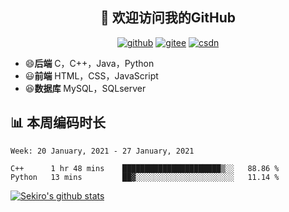 <h2 align="center">👋 欢迎访问我的GitHub</h2>
<p align="center">
  <a href="https://666wxy666.github.io/"><img src="https://img.shields.io/badge/GitHub-24292e" alt="github"></a>
  <a href="https://gitee.com/wxy_666"><img src="https://img.shields.io/badge/Gitee-fe7300" alt="gitee"></a>
  <a href="https://blog.csdn.net/WXY_666"><img src="https://img.shields.io/badge/CSDN-cf000e" alt="csdn"></a>
</p>

- 😄**后端** C，C++，Java，Python
- 😃**前端** HTML，CSS，JavaScript
- 😆**数据库** MySQL，SQLserver

## 📊 本周编码时长

<!--START_SECTION:waka-->
```text
Week: 20 January, 2021 - 27 January, 2021

C++      1 hr 48 mins    ██████████████████████▒░░   88.86 % 
Python   13 mins         ██▓░░░░░░░░░░░░░░░░░░░░░░   11.14 % 
```
<!--END_SECTION:waka-->

[![Sekiro's github stats](https://github-readme-stats.vercel.app/api?username=666WXY666)](https://666wxy666.github.io/)

<!--
**666WXY666/666WXY666** is a ✨ _special_ ✨ repository because its `README.md` (this file) appears on your GitHub profile.

Here are some ideas to get you started:

- 🔭 I’m currently working on ...
- 🌱 I’m currently learning ...
- 👯 I’m looking to collaborate on ...
- 🤔 I’m looking for help with ...
- 💬 Ask me about ...
- 📫 How to reach me: ...
- 😄 Pronouns: ...
- ⚡ Fun fact: ...
-->
